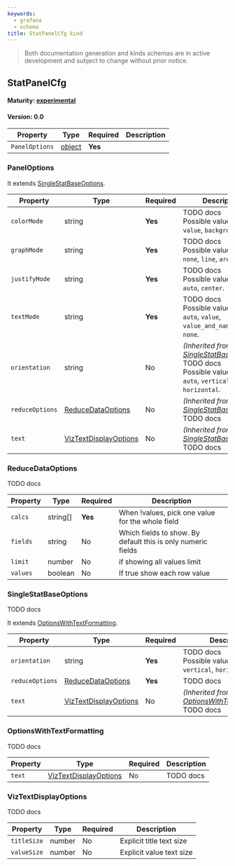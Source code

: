 ```yaml
---
keywords:
  - grafana
  - schema
title: StatPanelCfg kind
---
```

> Both documentation generation and kinds schemas are in active development and subject to change without prior notice.

## StatPanelCfg

#### Maturity: [experimental](../../../maturity/#experimental)
#### Version: 0.0



| Property       | Type                    | Required | Description |
|----------------|-------------------------|----------|-------------|
| `PanelOptions` | [object](#paneloptions) | **Yes**  |             |

### PanelOptions

It extends [SingleStatBaseOptions](#singlestatbaseoptions).

| Property        | Type                                            | Required | Description                                                                                                                                 |
|-----------------|-------------------------------------------------|----------|---------------------------------------------------------------------------------------------------------------------------------------------|
| `colorMode`     | string                                          | **Yes**  | TODO docs<br/>Possible values are: `value`, `background`, `none`.                                                                           |
| `graphMode`     | string                                          | **Yes**  | TODO docs<br/>Possible values are: `none`, `line`, `area`.                                                                                  |
| `justifyMode`   | string                                          | **Yes**  | TODO docs<br/>Possible values are: `auto`, `center`.                                                                                        |
| `textMode`      | string                                          | **Yes**  | TODO docs<br/>Possible values are: `auto`, `value`, `value_and_name`, `name`, `none`.                                                       |
| `orientation`   | string                                          | No       | *(Inherited from [SingleStatBaseOptions](#singlestatbaseoptions))*<br/>TODO docs<br/>Possible values are: `auto`, `vertical`, `horizontal`. |
| `reduceOptions` | [ReduceDataOptions](#reducedataoptions)         | No       | *(Inherited from [SingleStatBaseOptions](#singlestatbaseoptions))*<br/>TODO docs                                                            |
| `text`          | [VizTextDisplayOptions](#viztextdisplayoptions) | No       | *(Inherited from [SingleStatBaseOptions](#singlestatbaseoptions))*<br/>TODO docs                                                            |

### ReduceDataOptions

TODO docs

| Property | Type     | Required | Description                                                   |
|----------|----------|----------|---------------------------------------------------------------|
| `calcs`  | string[] | **Yes**  | When !values, pick one value for the whole field              |
| `fields` | string   | No       | Which fields to show.  By default this is only numeric fields |
| `limit`  | number   | No       | if showing all values limit                                   |
| `values` | boolean  | No       | If true show each row value                                   |

### SingleStatBaseOptions

TODO docs

It extends [OptionsWithTextFormatting](#optionswithtextformatting).

| Property        | Type                                            | Required | Description                                                                              |
|-----------------|-------------------------------------------------|----------|------------------------------------------------------------------------------------------|
| `orientation`   | string                                          | **Yes**  | TODO docs<br/>Possible values are: `auto`, `vertical`, `horizontal`.                     |
| `reduceOptions` | [ReduceDataOptions](#reducedataoptions)         | **Yes**  | TODO docs                                                                                |
| `text`          | [VizTextDisplayOptions](#viztextdisplayoptions) | No       | *(Inherited from [OptionsWithTextFormatting](#optionswithtextformatting))*<br/>TODO docs |

### OptionsWithTextFormatting

TODO docs

| Property | Type                                            | Required | Description |
|----------|-------------------------------------------------|----------|-------------|
| `text`   | [VizTextDisplayOptions](#viztextdisplayoptions) | No       | TODO docs   |

### VizTextDisplayOptions

TODO docs

| Property    | Type   | Required | Description              |
|-------------|--------|----------|--------------------------|
| `titleSize` | number | No       | Explicit title text size |
| `valueSize` | number | No       | Explicit value text size |


